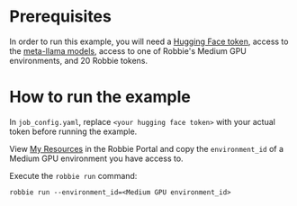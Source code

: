 # Prerequisites  
In order to run this example, you will need a [Hugging Face token](https://huggingface.co/settings/tokens), 
access to the [meta-llama models](https://huggingface.co/meta-llama/Meta-Llama-3-8B-Instruct),
access to one of Robbie's Medium GPU environments, and 20 Robbie tokens. 

# How to run the example
In `job_config.yaml`, replace `<your hugging face token>` with your actual token before running the example.

View [My Resources](https://robbie.run/portal/app/my-resources) in the Robbie Portal and copy the `environment_id` of
a Medium GPU environment you have access to. 

Execute the `robbie run` command:  
```shell
robbie run --environment_id=<Medium GPU environment_id>
```
